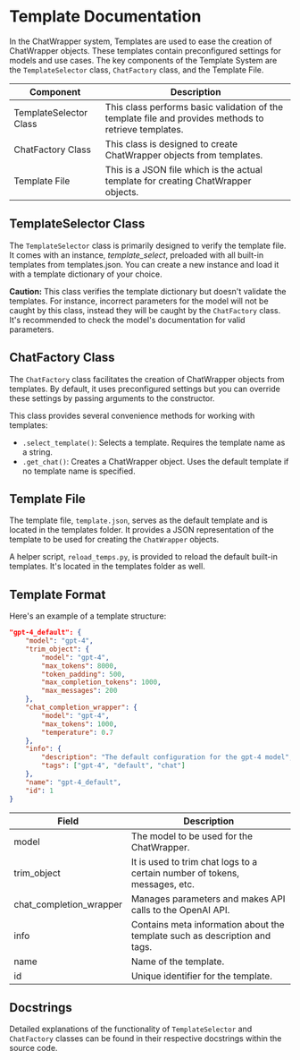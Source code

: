 # Template Documentation

In the ChatWrapper system, Templates are used to ease the creation of ChatWrapper objects. These templates contain preconfigured settings for models and use cases. The key components of the Template System are the `TemplateSelector` class, `ChatFactory` class, and the Template File.

| Component | Description |
|-----------|-------------|
| TemplateSelector Class | This class performs basic validation of the template file and provides methods to retrieve templates.|
| ChatFactory Class | This class is designed to create ChatWrapper objects from templates.|
| Template File | This is a JSON file which is the actual template for creating ChatWrapper objects.|

## TemplateSelector Class

The `TemplateSelector` class is primarily designed to verify the template file. It comes with an instance, *template_select*, preloaded with all built-in templates from templates.json. You can create a new instance and load it with a template dictionary of your choice.

**Caution:** This class verifies the template dictionary but doesn't validate the templates. For instance, incorrect parameters for the model will not be caught by this class, instead they will be caught by the `ChatFactory` class. It's recommended to check the model's documentation for valid parameters.

## ChatFactory Class

The `ChatFactory` class facilitates the creation of ChatWrapper objects from templates. By default, it uses preconfigured settings but you can override these settings by passing arguments to the constructor.

This class provides several convenience methods for working with templates:

- `.select_template()`: Selects a template. Requires the template name as a string.
- `.get_chat()`: Creates a ChatWrapper object. Uses the default template if no template name is specified.

## Template File

The template file, `template.json`, serves as the default template and is located in the templates folder. It provides a JSON representation of the template to be used for creating the `ChatWrapper` objects.

A helper script, `reload_temps.py`, is provided to reload the default built-in templates. It's located in the templates folder as well.

## Template Format

Here's an example of a template structure:

```json
"gpt-4_default": {
    "model": "gpt-4",
    "trim_object": {
        "model": "gpt-4",
        "max_tokens": 8000,
        "token_padding": 500,
        "max_completion_tokens": 1000,
        "max_messages": 200
    },
    "chat_completion_wrapper": {
        "model": "gpt-4",
        "max_tokens": 1000,
        "temperature": 0.7
    },
    "info": {
        "description": "The default configuration for the gpt-4 model",
        "tags": ["gpt-4", "default", "chat"]
    },
    "name": "gpt-4_default",
    "id": 1
}
```

| Field | Description |
|-------|-------------|
| model | The model to be used for the ChatWrapper. |
| trim_object | It is used to trim chat logs to a certain number of tokens, messages, etc. |
| chat_completion_wrapper | Manages parameters and makes API calls to the OpenAI API. |
| info | Contains meta information about the template such as description and tags. |
| name | Name of the template. |
| id | Unique identifier for the template. |

## Docstrings

Detailed explanations of the functionality of `TemplateSelector` and `ChatFactory` classes can be found in their respective docstrings within the source code.
